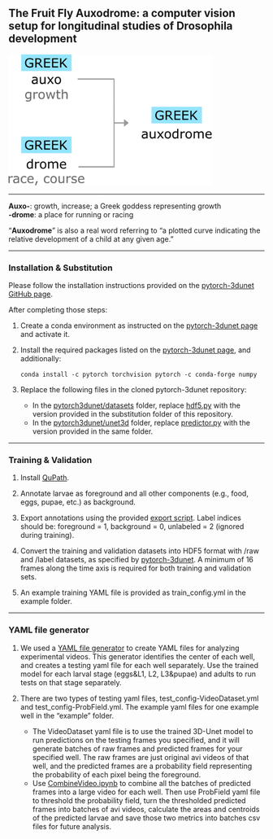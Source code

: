 ## The Fruit Fly Auxodrome: a computer vision setup for longitudinal studies of Drosophila development 

<img src="https://github.com/Changyuan-Wang/Auxodrome/blob/main/auxodrome_name.png" width="400">

---

**Auxo-**: growth, increase; a Greek goddess representing growth  
**-drome**: a place for running or racing  

“**Auxodrome**” is also a real word referring to “a plotted curve indicating the relative development of a child at any given age.”

---

### Installation & Substitution  

Please follow the installation instructions provided on the [pytorch-3dunet GitHub page](https://github.com/wolny/pytorch-3dunet).

After completing those steps:

1. Create a conda environment as instructed on the [pytorch-3dunet page](https://github.com/wolny/pytorch-3dunet) and activate it.  
2. Install the required packages listed on the [pytorch-3dunet page](https://github.com/wolny/pytorch-3dunet), and additionally:
    
   ```
   conda install -c pytorch torchvision pytorch -c conda-forge numpy
   ```
3. Replace the following files in the cloned pytorch-3dunet repository:
   - In the [pytorch3dunet/datasets](https://github.com/wolny/pytorch-3dunet/tree/master/pytorch3dunet/datasets) folder, replace [hdf5.py](https://github.com/wolny/pytorch-3dunet/blob/master/pytorch3dunet/datasets/hdf5.py) with the version provided in the substitution folder of this repository.
   - In the [pytorch3dunet/unet3d](https://github.com/wolny/pytorch-3dunet/tree/master/pytorch3dunet/unet3d) folder, replace [predictor.py](https://github.com/wolny/pytorch-3dunet/blob/master/pytorch3dunet/unet3d/predictor.py) with the version provided in the same folder.
  

---

### Training & Validation

1. Install [QuPath](https://qupath.github.io/).


2. Annotate larvae as foreground and all other components (e.g., food, eggs, pupae, etc.) as background.


3. Export annotations using the provided [export script](https://github.com/Changyuan-Wang/Auxodrome/blob/main/export_annotations.groovy). Label indices should be: foreground = 1, background = 0, unlabeled = 2 (ignored during training).


4. Convert the training and validation datasets into HDF5 format with /raw and /label datasets, as specified by [pytorch-3dunet](https://github.com/wolny/pytorch-3dunet). A minimum of 16 frames along the time axis is required for both training and validation sets.


5. An example training YAML file is provided as train_config.yml in the example folder.

---

### YAML file generator

1. We used a [YAML file generator](https://github.com/Changyuan-Wang/Auxodrome/blob/main/YAMLfileGenerator.ipynb) to create YAML files for analyzing experimental videos. This generator identifies the center of each well, and creates a testing yaml file for each well separately. Use the trained model for each larval stage (eggs&L1, L2, L3&pupae) and adults to run tests on that stage separately.
   
2. There are two types of testing yaml files, test_config-VideoDataset.yml and test_config-ProbField.yml. The example yaml files for one example well in the “example” folder.
   
    - The VideoDataset yaml file is to use the trained 3D-Unet model to run predictions on the testing frames you specified, and it will generate batches of raw frames and predicted frames for your specified well. The raw frames are just original avi videos of that well, and the predicted frames are a probability field representing the probability of each pixel being the foreground.
    - Use [CombineVideo.ipynb](https://github.com/Changyuan-Wang/Auxodrome/blob/main/CombineVideo.ipynb) to combine all the batches of predicted frames into a large video for each well. Then use ProbField yaml file to threshold the probability field, turn the thresholded predicted frames into batches of avi videos, calculate the areas and centroids of the predicted larvae and save those two metrics into batches csv files for future analysis.







